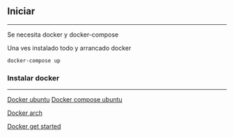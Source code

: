 ## Iniciar
---
Se necesita docker y docker-compose

Una ves instalado todo y arrancado docker

`docker-compose up`

### Instalar docker
---
[Docker ubuntu](https://docs.docker.com/install/linux/docker-ce/ubuntu/)
[Docker compose ubuntu](https://linuxize.com/post/how-to-install-and-use-docker-compose-on-ubuntu-18-04/)

[Docker arch](https://wiki.archlinux.org/index.php/Docker)

[Docker get started](https://docs.docker.com/get-started/)



